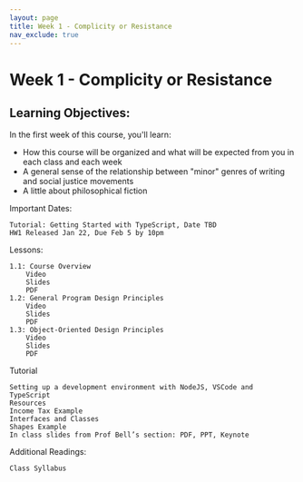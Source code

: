 ```yaml
---
layout: page
title: Week 1 - Complicity or Resistance
nav_exclude: true
---
```


# Week 1 - Complicity or Resistance

## Learning Objectives:

In the first week of this course, you'll learn:

- How this course will be organized and what will be expected from you in each class and each week
- A general sense of the relationship between "minor" genres of writing and social justice movements
- A little about philosophical fiction 


Important Dates:

    Tutorial: Getting Started with TypeScript, Date TBD
    HW1 Released Jan 22, Due Feb 5 by 10pm

Lessons:

    1.1: Course Overview
        Video
        Slides
        PDF
    1.2: General Program Design Principles
        Video
        Slides
        PDF
    1.3: Object-Oriented Design Principles
        Video
        Slides
        PDF

Tutorial

    Setting up a development environment with NodeJS, VSCode and TypeScript
    Resources
    Income Tax Example
    Interfaces and Classes
    Shapes Example
    In class slides from Prof Bell’s section: PDF, PPT, Keynote

Additional Readings:

    Class Syllabus